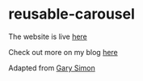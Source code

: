 # reusable-carousel


The website is live [here](https://ronald-luo.github.io/reusable-carousel/)

Check out more on my blog [here](https://www.ronald-luo.com/100-websites/)

Adapted from [Gary Simon](https://youtu.be/FT9e8EQi8ys)
